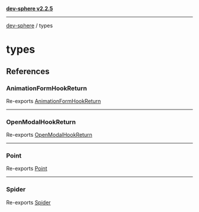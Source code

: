 [**dev-sphere v2.2.5**](../README.md)

***

[dev-sphere](../modules.md) / types

# types

## References

### AnimationFormHookReturn

Re-exports [AnimationFormHookReturn](Modal/animationFormHookReturn/type-aliases/AnimationFormHookReturn.md)

***

### OpenModalHookReturn

Re-exports [OpenModalHookReturn](Modal/openModalHookReturn/type-aliases/OpenModalHookReturn.md)

***

### Point

Re-exports [Point](Spider/point.type/type-aliases/Point.md)

***

### Spider

Re-exports [Spider](Spider/spider.type/type-aliases/Spider.md)
